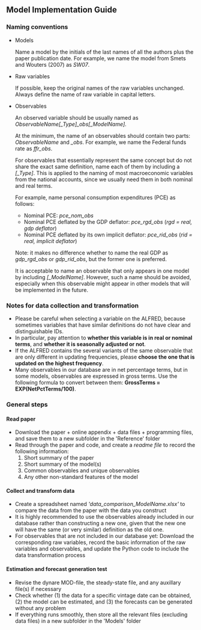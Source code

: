 ## Model Implementation Guide

### Naming conventions

- Models

  Name a model by the initials of the last names of all the authors plus the paper publication date. For example, we name the model from Smets and Wouters (2007) as *SW07*.

- Raw variables

  If possible, keep the original names of the raw variables unchanged. Always define the name of raw variable in capital letters.
  
- Observables

  An observed variable should be usually named as *ObservableName[_Type]_obs[_ModelName]*.
  
  At the minimum, the name of an observables should contain two parts: *ObservableName* and *_obs*. For example, we name the Federal funds rate as *ffr_obs*.
  
  For observables that essentially represent the same concept but do not share the exact same definition, name each of them by including a *[_Type]*. This is applied to the naming of most macroeconomic variables from the national accounts, since we usually need them in both nominal and real terms.
  
  For example, name personal consumption expenditures (PCE) as follows:
  - Nominal PCE: *pce_nom_obs*
  - Nominal PCE deflated by the GDP deflator: *pce_rgd_obs* (*rgd = real, gdp deflator*)
  - Nominal PCE deflated by its own implicit deflator: *pce_rid_obs* (*rid = real, implicit deflator*)
  
  Note: it makes no difference whether to name the real GDP as *gdp_rgd_obs* or *gdp_rid_obs*, but the former one is preferred.
  
  It is acceptable to name an observable that only appears in one model by including *[_ModelName]*. However, such a name should be avoided, especially when this observable might appear in other models that will be implemented in the future.

### Notes for data collection and transformation

- Please be careful when selecting a variable on the ALFRED, because sometimes variables that have similar definitions do not have clear and distinguishable IDs.
- In particular, pay attention to **whether this variable is in real or nominal terms**, and **whether it is seasonally adjusted or not**.
- If the ALFRED contains the several variants of the same observable that are only different in updating frequencies, please **choose the one that is updated on the highest frequency**.
- Many observables in our database are in net percentage terms, but in some models, observables are expressed in gross terms. Use the following formula to convert between them: **GrossTerms = EXP(NetPctTerms/100)**.

### General steps

#### Read paper

- Download the paper + online appendix + data files + programming files, and save them to a new subfolder in the 'Reference' folder
- Read through the paper and code, and create a *readme file* to record the following information:
  1. Short summary of the paper
  2. Short summary of the model(s)
  3. Common observables and unique observables
  4. Any other non-standard features of the model

#### Collect and transform data

- Create a spreadsheet named *'data_comparison_ModelName.xlsx'* to compare the data from the paper with the data you construct
- It is highly recommended to use the observables already included in our database rather than constructing a new one, given that the new one will have the same (or very similar) definition as the old one.
- For observables that are not included in our database yet: Download the corresponding raw variables, record the basic information of the raw variables and observables, and update the Python code to include the data transformation process

#### Estimation and forecast generation test

- Revise the dynare MOD-file, the steady-state file, and any auxillary file(s) if necessary
- Check whether (1) the data for a specific vintage date can be obtained, (2) the model can be estimated, and (3) the forecasts can be generated without any problem
- If everything runs smoothly, then store all the relevant files (excluding data files) in a new subfolder in the 'Models' folder
